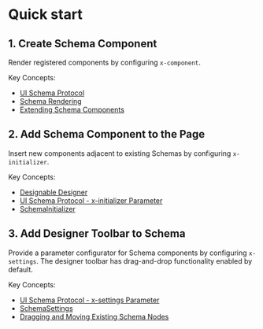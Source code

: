 # Quick start

## 1. Create Schema Component

Render registered components by configuring `x-component`.

Key Concepts:

- [UI Schema Protocol](/development/client/ui-schema/what-is-ui-schema)
- [Schema Rendering](/development/client/ui-schema/rendering)
- [Extending Schema Components](/development/client/ui-schema/extending)

<code src="./demos/demo1.tsx"></code>

## 2. Add Schema Component to the Page

Insert new components adjacent to existing Schemas by configuring `x-initializer`.

Key Concepts:

- [Designable Designer](/development/client/ui-schema/designable)
- [UI Schema Protocol - x-initializer Parameter](/development/client/ui-schema/what-is-ui-schema#x-initializer)
- [SchemaInitializer](/development/client/ui-schema/initializer)

<code src="./demos/demo2.tsx"></code>

## 3. Add Designer Toolbar to Schema

Provide a parameter configurator for Schema components by configuring `x-settings`. The designer toolbar has drag-and-drop functionality enabled by default.

Key Concepts:

- [UI Schema Protocol - x-settings Parameter](/development/client/ui-schema/what-is-ui-schema#x-settings)
- [SchemaSettings](/development/client/ui-schema/settings)
- [Dragging and Moving Existing Schema Nodes](/development/client/ui-schema/designable#move-between-nodes)

<code src="./demos/demo3.tsx"></code>
